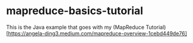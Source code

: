 # mapreduce-basics-tutorial

This is the Java example that goes with my (MapReduce Tutorial)[https://angela-ding3.medium.com/mapreduce-overview-1cebd449de76]
